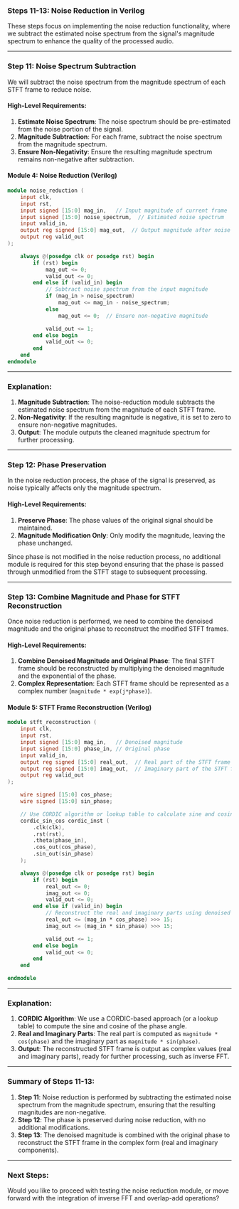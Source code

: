 ### **Steps 11-13: Noise Reduction in Verilog**

These steps focus on implementing the noise reduction functionality, where we subtract the estimated noise spectrum from the signal's magnitude spectrum to enhance the quality of the processed audio. 

---

### **Step 11: Noise Spectrum Subtraction**

We will subtract the noise spectrum from the magnitude spectrum of each STFT frame to reduce noise.

#### **High-Level Requirements**:
1. **Estimate Noise Spectrum**: The noise spectrum should be pre-estimated from the noise portion of the signal.
2. **Magnitude Subtraction**: For each frame, subtract the noise spectrum from the magnitude spectrum.
3. **Ensure Non-Negativity**: Ensure the resulting magnitude spectrum remains non-negative after subtraction.

#### **Module 4: Noise Reduction (Verilog)**

```verilog
module noise_reduction (
    input clk,
    input rst,
    input signed [15:0] mag_in,   // Input magnitude of current frame
    input signed [15:0] noise_spectrum,  // Estimated noise spectrum
    input valid_in,
    output reg signed [15:0] mag_out,  // Output magnitude after noise reduction
    output reg valid_out
);

    always @(posedge clk or posedge rst) begin
        if (rst) begin
            mag_out <= 0;
            valid_out <= 0;
        end else if (valid_in) begin
            // Subtract noise spectrum from the input magnitude
            if (mag_in > noise_spectrum)
                mag_out <= mag_in - noise_spectrum;
            else
                mag_out <= 0;  // Ensure non-negative magnitude

            valid_out <= 1;
        end else begin
            valid_out <= 0;
        end
    end
endmodule
```

---

### **Explanation**:
1. **Magnitude Subtraction**: The noise-reduction module subtracts the estimated noise spectrum from the magnitude of each STFT frame.
2. **Non-Negativity**: If the resulting magnitude is negative, it is set to zero to ensure non-negative magnitudes.
3. **Output**: The module outputs the cleaned magnitude spectrum for further processing.

---

### **Step 12: Phase Preservation**

In the noise reduction process, the phase of the signal is preserved, as noise typically affects only the magnitude spectrum.

#### **High-Level Requirements**:
1. **Preserve Phase**: The phase values of the original signal should be maintained.
2. **Magnitude Modification Only**: Only modify the magnitude, leaving the phase unchanged.

Since phase is not modified in the noise reduction process, no additional module is required for this step beyond ensuring that the phase is passed through unmodified from the STFT stage to subsequent processing.

---

### **Step 13: Combine Magnitude and Phase for STFT Reconstruction**

Once noise reduction is performed, we need to combine the denoised magnitude and the original phase to reconstruct the modified STFT frames.

#### **High-Level Requirements**:
1. **Combine Denoised Magnitude and Original Phase**: The final STFT frame should be reconstructed by multiplying the denoised magnitude and the exponential of the phase.
2. **Complex Representation**: Each STFT frame should be represented as a complex number (`magnitude * exp(j*phase)`).

#### **Module 5: STFT Frame Reconstruction (Verilog)**

```verilog
module stft_reconstruction (
    input clk,
    input rst,
    input signed [15:0] mag_in,   // Denoised magnitude
    input signed [15:0] phase_in, // Original phase
    input valid_in,
    output reg signed [15:0] real_out,  // Real part of the STFT frame
    output reg signed [15:0] imag_out,  // Imaginary part of the STFT frame
    output reg valid_out
);

    wire signed [15:0] cos_phase;
    wire signed [15:0] sin_phase;

    // Use CORDIC algorithm or lookup table to calculate sine and cosine of the phase
    cordic_sin_cos cordic_inst (
        .clk(clk),
        .rst(rst),
        .theta(phase_in),
        .cos_out(cos_phase),
        .sin_out(sin_phase)
    );

    always @(posedge clk or posedge rst) begin
        if (rst) begin
            real_out <= 0;
            imag_out <= 0;
            valid_out <= 0;
        end else if (valid_in) begin
            // Reconstruct the real and imaginary parts using denoised magnitude and original phase
            real_out <= (mag_in * cos_phase) >>> 15;
            imag_out <= (mag_in * sin_phase) >>> 15;

            valid_out <= 1;
        end else begin
            valid_out <= 0;
        end
    end

endmodule
```

---

### **Explanation**:
1. **CORDIC Algorithm**: We use a CORDIC-based approach (or a lookup table) to compute the sine and cosine of the phase angle.
2. **Real and Imaginary Parts**: The real part is computed as `magnitude * cos(phase)` and the imaginary part as `magnitude * sin(phase)`.
3. **Output**: The reconstructed STFT frame is output as complex values (real and imaginary parts), ready for further processing, such as inverse FFT.

---

### **Summary of Steps 11-13**:
1. **Step 11**: Noise reduction is performed by subtracting the estimated noise spectrum from the magnitude spectrum, ensuring that the resulting magnitudes are non-negative.
2. **Step 12**: The phase is preserved during noise reduction, with no additional modifications.
3. **Step 13**: The denoised magnitude is combined with the original phase to reconstruct the STFT frame in the complex form (real and imaginary components).

---

### **Next Steps**:
Would you like to proceed with testing the noise reduction module, or move forward with the integration of inverse FFT and overlap-add operations?
